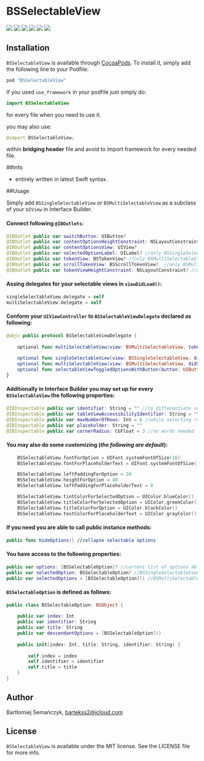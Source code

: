 # BSSelectableView

![](Assets/1.png)
![](Assets/2.png)
![](Assets/3.png)
![](Assets/4.png)
![](Assets/5.png)
![](Assets/6.png)

## Installation

`BSSelectableView` is available through [CocoaPods](https://cocoapods.org/pods/BSSelectableView). To install
it, simply add the following line to your Podfile:

```ruby
pod "BSSelectableView"
```

If you used `use_framework` in your podfile just simply do:

```Swift
import BSSelectableView

```

for every file when you need to use it.

you may also use:

```Swift
@import BSSelectableView;

```

within **bridging header** file and avoid to import framework for every needed file.

##Info   


- entirely written in latest Swift syntax.

##Usage

Simply add `BSSingleSelectableView` or `BSMultiSelectableView` as a subclass of your `UIView` in Interface Builder.

#### Connect following `@IBOutlets`:

```Swift
@IBOutlet public var switchButton: UIButton?
@IBOutlet public var contentOptionsHeightConstraint: NSLayoutConstraint?
@IBOutlet public var contentOptionsView: UIView?
@IBOutlet public var selectedOptionLabel: UILabel? //only BSSingleSelectableView
@IBOutlet public var tokenView: BSTokenView? //only BSMultiSelectableView
@IBOutlet public var scrollTokenView: BSScrollTokenView?  //only BSMultiSelectableView, horizontal direction only
@IBOutlet public var tokenViewHeightConstraint: NSLayoutConstraint? //only BSMultiSelectableView, useful within UIScrollView
```

#### Assing delegates for your selectable views in `viewDidLoad()`:

```Swift
singleSelectableView.delegate = self
multiSelectableView.delegate = self
```

#### Conform your `UIViewController` to `BSSelectableViewDelegate` declared as following:

```Swift
@objc public protocol BSSelectableViewDelegate {
    
    optional func multiSelectableView(view: BSMultiSelectableView, tokenViewForOption option: BSSelectableOption, atIndex index: Int) -> UIView
    
    optional func singleSelectableView(view: BSSingleSelectableView, didSelectOption option: BSSelectableOption)
    optional func multiSelectableView(view: BSMultiSelectableView, didSelectOption option: BSSelectableOption)
    optional func selectableViewToggledOptionsWithButton(button: UIButton, expanded: Bool)
}
```

#### Additionally in Interface Builder you may set up for every `BSSelectableView` the following properties:

```Swift
@IBInspectable public var identifier: String = "" //to differentiate selectable views
@IBInspectable public var tableViewAccessibilityIdentifier: String = ""
@IBInspectable public var maxNumberOfRows: Int = 6 //while selecting rows
@IBInspectable public var placeholder: String = ""
@IBInspectable public var cornerRadius: CGFloat = 3 //no words needed
```

#### You may also do some customizing (*the following are default*):

```Swift
    BSSelectableView.fontForOption = UIFont.systemFontOfSize(16)
    BSSelectableView.fontForPlaceholderText = UIFont.systemFontOfSize(14)

    BSSelectableView.leftPaddingForOption = 20
    BSSelectableView.heightForOption = 40
    BSSelectableView.leftPaddingForPlaceholderText = 0

    BSSelectableView.tintColorForSelectedOption = UIColor.blueColor()
    BSSelectableView.titleColorForSelectedOption = UIColor.greenColor()
    BSSelectableView.titleColorForOption = UIColor.blackColor()
    BSSelectableView.textColorForPlaceholderText = UIColor.grayColor()
```

#### If you need you are able to call public instance methods:

```Swift
public func hideOptions() //collapse selectable options
```

#### You have access to the following properties:

```Swift
public var options: [BSSelectableOption]? //current list of options able to select it
public var selectedOption: BSSelectableOption? //BSSingleSelectableView
public var selectedOptions = [BSSelectableOption]() //BSMultiSelectableView
```

#### `BSSelectableOption` is defined as follows:

```Swift
public class BSSelectableOption: NSObject {
    
    public var index: Int
    public var identifier: String
    public var title: String
    public var descendantOptions = [BSSelectableOption]()
    
    public init(index: Int, title: String, identifier: String) {
        
        self.index = index
        self.identifier = identifier
        self.title = title
    }
}
```

## Author

Bartłomiej Semańczyk, bartekss2@icloud.com

## License

`BSSelectableView` is available under the MIT license. See the LICENSE file for more info.